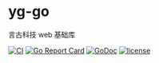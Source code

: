 # yg-go

言古科技 web 基础库

[![CI](https://github.com/ygpkg/yg-go/actions/workflows/ci.yml/badge.svg)](https://github.com/ygpkg/yg-go/actions/workflows/ci.yml)
[![Go Report Card](https://goreportcard.com/badge/github.com/ygpkg/yg-go)](https://goreportcard.com/report/github.com/ygpkg/yg-go)
[![GoDoc](https://godoc.org/github.com/ygpkg/yg-go?status.png)](http://godoc.org/github.com/ygpkg/yg-go)
[![license](https://img.shields.io/badge/license-GPL%20V3.0-blue.svg?maxAge=2592000)](https://github.com/ygpkg/yg-go/blob/master/LICENSE)


